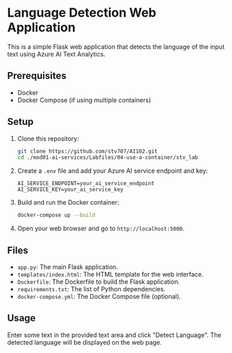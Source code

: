 # Language Detection Web Application

This is a simple Flask web application that detects the language of the input text using Azure AI Text Analytics.

## Prerequisites

- Docker
- Docker Compose (if using multiple containers)

## Setup

1. Clone this repository:
    ```sh
    git clone https://github.com/stv707/AI102.git
    cd ./mod01-ai-services/Labfiles/04-use-a-container/stv_lab
    ```

2. Create a `.env` file and add your Azure AI service endpoint and key:
    ```
    AI_SERVICE_ENDPOINT=your_ai_service_endpoint
    AI_SERVICE_KEY=your_ai_service_key
    ```

3. Build and run the Docker container:
    ```sh
    docker-compose up --build
    ```

4. Open your web browser and go to `http://localhost:5000`.

## Files

- `app.py`: The main Flask application.
- `templates/index.html`: The HTML template for the web interface.
- `Dockerfile`: The Dockerfile to build the Flask application.
- `requirements.txt`: The list of Python dependencies.
- `docker-compose.yml`: The Docker Compose file (optional).

## Usage

Enter some text in the provided text area and click "Detect Language". The detected language will be displayed on the web page.
